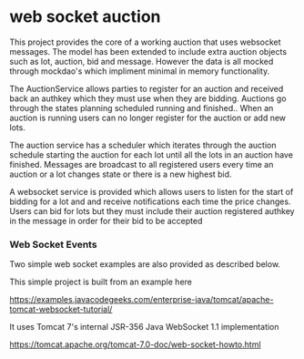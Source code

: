 # web socket auction

This project provides the core of a working auction that uses websocket messages.
The model has been extended to include extra auction objects such as lot, auction, bid and message.
However the data is all mocked through mockdao's which impliment minimal in memory functionality.

The AuctionService allows parties to register for an auction and received back an authkey which they must use when they are bidding.
Auctions go through the states planning scheduled running and finished..
When an auction is running users can no longer register for the auction or add new lots.

The auction service has a scheduler which iterates through the auction schedule starting the auction for each lot until all the lots in an auction have finished.
Messages are broadcast to all registered users every time an auction or a lot changes state or there is a new highest bid.

A websocket service is provided which allows users to listen for the start of bidding for a lot and and receive notifications each time the price changes.
Users can bid for lots but they must include their auction registered authkey in the message in order for their bid to be accepted

### Web Socket Events
Two simple web socket examples are also provided as described below.

This simple project is built from an example here

https://examples.javacodegeeks.com/enterprise-java/tomcat/apache-tomcat-websocket-tutorial/

It uses Tomcat 7's internal JSR-356 Java WebSocket 1.1 implementation

https://tomcat.apache.org/tomcat-7.0-doc/web-socket-howto.html   
